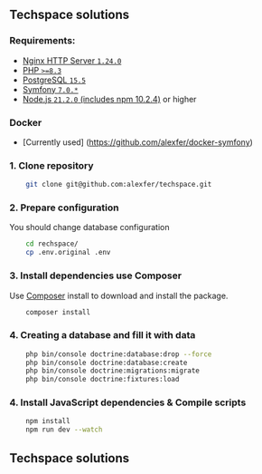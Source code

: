 ## Techspace solutions

### Requirements:
- [Nginx HTTP Server `1.24.0`](http://nginx.org/en/CHANGES-1.24)
- [PHP `>=8.3`](https://www.php.net/releases/8.3/en.php)
- [PostgreSQL `15.5`](https://www.postgresql.org/)
- [Symfony `7.0.*`](https://symfony.com/releases/7.0)
- [Node.js `21.2.0` (includes npm 10.2.4)](https://nodejs.org/en/download) or higher

### Docker
- [Currently used] (https://github.com/alexfer/docker-symfony)

### 1. Clone repository
```bash
    git clone git@github.com:alexfer/techspace.git
```
### 2. Prepare configuration
You should change database configuration
```bash
    cd rechspace/
    cp .env.original .env
```

### 3. Install dependencies use Composer
Use [Composer](https://getcomposer.org/) install to download and install the package.
```bash
    composer install
```

### 4. Creating a database and fill it with data
```bash
    php bin/console doctrine:database:drop --force
    php bin/console doctrine:database:create
    php bin/console doctrine:migrations:migrate
    php bin/console doctrine:fixtures:load
```
### 4. Install JavaScript dependencies & Compile scripts
```bash
    npm install
    npm run dev --watch
```

## Techspace solutions
